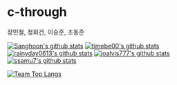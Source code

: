# c-through
장민철, 정회건, 이승준, 조동준

[![Sanghoon's github stats](https://github-readme-stats.vercel.app/api?username=silenc3502)](https://github.com/embedded-bitai/c-through)
[![timebe00's github stats](https://github-readme-stats.vercel.app/api?username=timebe00)](https://github.com/embedded-bitai/c-through)
[![rainyday0613's github stats](https://github-readme-stats.vercel.app/api?username=rainyday0613)](https://github.com/embedded-bitai/c-through)
[![joalvis777's github stats](https://github-readme-stats.vercel.app/api?username=joalvis777)](https://github.com/embedded-bitai/c-through)
[![ssamu7's github stats](https://github-readme-stats.vercel.app/api?username=ssamu7)](https://github.com/embedded-bitai/c-through)

[![Team Top Langs](https://github-readme-stats.vercel.app/api/top-langs/?username=timebe00&layout=compact)](https://github.com/embedded-bitai/c-through)
